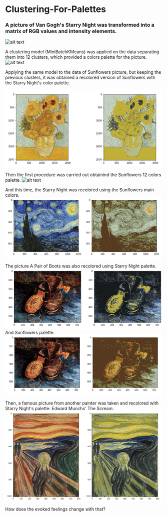 # Clustering-For-Palettes #

### A picture of Van Gogh's Starry Night was transformed into a matrix of RGB values and intensity elements. ###

![alt text](https://github.com/HK-ami/Clustering-For-Palettes/blob/main/VanGogh1.png)

A clustering model (MiniBatchKMeans) was applied on the data separating them into 12 clusters, which provided a colors palette for the picture.
![alt text](https://github.com/HK-ami/Clustering-For-Palettes/blob/main/Palette_Starry.png)

Applying the same model to the data of Sunflowers picture, but keeping the previous clusters, it was obtained a recolored version of Sunflowers with the Starry Night's color palette.

![alt text](https://github.com/HK-ami/Clustering-For-Palettes/blob/main/Sunflowers_1_2.png)

Then the first procedure was carried out obtainind the Sunflowers 12 colors palette.
![alt text](https://github.com/HK-ami/Clustering-For-Palettes/blob/main/Pallette_Sun.png)

And this time, the Starry Night was recolored using the Sunflowers main colors.
![alt text](https://github.com/HK-ami/Clustering-For-Palettes/blob/main/Starry_1_2.png)

The picture A Pair of Boots was also recolored using Starry Night palette.
![alt text](https://github.com/HK-ami/Clustering-For-Palettes/blob/main/Boots_Starry.png)
And Sunflowers palette.
![alt text](https://github.com/HK-ami/Clustering-For-Palettes/blob/main/Boots_Sun.png)

Then, a famous picture from another painter was taken and recolored with Starry Night's palette: Edward Munchs' The Scream.
![alt text](https://github.com/HK-ami/Clustering-For-Palettes/blob/main/Scream_Starry.png)

How does the evoked feelings change with that?
